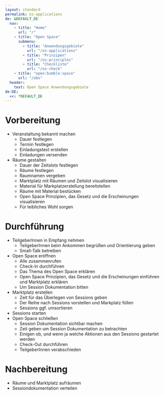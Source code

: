 ```yaml
---
layout: standard
permalink: os-applications
de: &DEFAULT_DE
  nav:
    - title: "Home"
      url: "/"
    - title: "Open Space"
      submenu:
        - title: "Anwendungsgebiete"
          url: "/os-applications"
        - title: "Prinzipen"
          url: "/os-principles"
        - title: "Checkliste"
          url: "/os-check"
    - title: "open:bumble:space"
      url: "/obs"
  header:
    text: Open Space Anwendungsgebiete
de-DE:
  <<: *DEFAULT_DE
---
```

# Vorbereitung
- Veranstaltung bekannt machen
  - Dauer festlegen
  - Termin festlegen
  - Einladungstext erstellen
  - Einladungen versenden
- Räume gestalten
  - Dauer der Zeitslots festlegen
  - Räume festlegen
  - Raumnamen vergeben
  - Marktplatz mit Räumen und Zeitslot visualisieren
  - Material für Markplatzerstellung bereitstellen
  - Räume mit Material bestücken
  - Open Space Prinzipien, das Gesetz und die Erscheinungen visualisieren
  - Für leibliches Wohl sorgen

# Durchführung
- TeilgeberInnen in Empfang nehmen
  - TeilgeberInnen beim Ankommen begrüßen und Orientierung geben
  - Small-Talk betreiben
- Open Space eröffnen
  - Alle zusammenrufen
  - Check-In durchführen
  - Das Thema des Open Space erklären
  - Open Space Prinzipien, das Gesetz und die Erscheinungen einführen und Marktplatz erklären
  - Um Session Dokumentation bitten
- Marktplatz erstellen
  - Zeit für das Überlegen von Sessions geben
  - Der Reihe nach Sessions vorstellen und Markplatz füllen
  - Sessions ggf. umsortieren
- Sessions starten
- Open Space schließen
  - Session Dokumentation sichtbar machen
  - Zeit geben um Session Dokumentation zu betrachten
  - Einigen ob, und wenn ja welche Aktionen aus den Sessions gestartet werden
  - Check-Out durchführen
  - TeilgeberInnen verabschieden

# Nachbereitung
- Räume und Marktplatz aufräumen
- Sessiondokumentation verteilen
